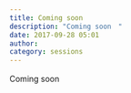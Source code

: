 ```yaml
---
title: Coming soon　
description: "Coming soon　"
date: 2017-09-28 05:01
author:
category: sessions
---
```

Coming soon　